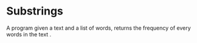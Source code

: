 # Substrings
A program given a text and a list of words, returns the frequency of every words in the text .
